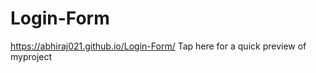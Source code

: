 # Login-Form
 https://abhiraj021.github.io/Login-Form/    Tap here for a quick preview of myproject
